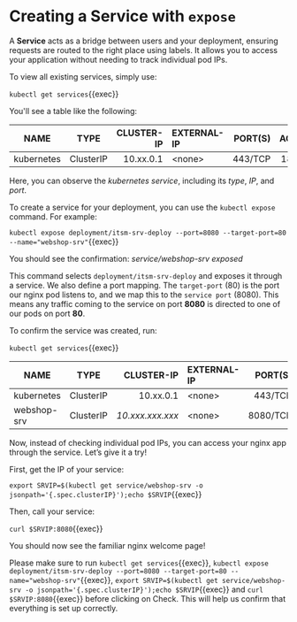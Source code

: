 # Creating a Service with `expose`

A **Service** acts as a bridge between users and your deployment, ensuring requests are routed to the right place using labels. It allows you to access your application without needing to track individual pod IPs.

To view all existing services, simply use:

`kubectl get services`{{exec}}

You'll see a table like the following:

| NAME        |     TYPE    | CLUSTER-IP  | EXTERNAL-IP | PORT(S)  | AGE | 
| ----------- |:-----------:| -----------:| :-----------| --------:| ---:|
| kubernetes  |  ClusterIP  |  10.xx.0.1  | \<none\>    |  443/TCP | 18d |

Here, you can observe the *kubernetes service*, including its *type*, *IP*, and *port*.

To create a service for your deployment, you can use the `kubectl expose` command. For example:

`kubectl expose deployment/itsm-srv-deploy --port=8080 --target-port=80 --name="webshop-srv"`{{exec}}

You should see the confirmation: *service/webshop-srv exposed*

This command selects `deployment/itsm-srv-deploy` and exposes it through a service. We also define a port mapping. The `target-port` (80) is the port our nginx pod listens to, and we map this to the `service port` (8080). This means any traffic coming to the service on port **8080** is directed to one of our pods on port **80**.

To confirm the service was created, run:

`kubectl get services`{{exec}}

| NAME        |     TYPE    | CLUSTER-IP  | EXTERNAL-IP | PORT(S)  | AGE | 
| ----------- |:-----------:| -----------:| :-----------| --------:| ---:|
| kubernetes  |  ClusterIP  |  10.xx.0.1  | \<none\>           |  443/TCP | 18d |
| webshop-srv  |  ClusterIP  |  *10.xxx.xxx.xxx*  | \<none\>   |  8080/TCP | 8s |

Now, instead of checking individual pod IPs, you can access your nginx app through the service. Let’s give it a try!

First, get the IP of your service:

`export SRVIP=$(kubectl get service/webshop-srv -o jsonpath='{.spec.clusterIP}');echo $SRVIP`{{exec}}

Then, call your service:

`curl $SRVIP:8080`{{exec}}

You should now see the familiar nginx welcome page!

Please make sure to run `kubectl get services`{{exec}}, `kubectl expose deployment/itsm-srv-deploy --port=8080 --target-port=80 --name="webshop-srv"`{{exec}}, `export SRVIP=$(kubectl get service/webshop-srv -o jsonpath='{.spec.clusterIP}');echo $SRVIP`{{exec}} and `curl $SRVIP:8080`{{exec}} before clicking on Check. This will help us confirm that everything is set up correctly.